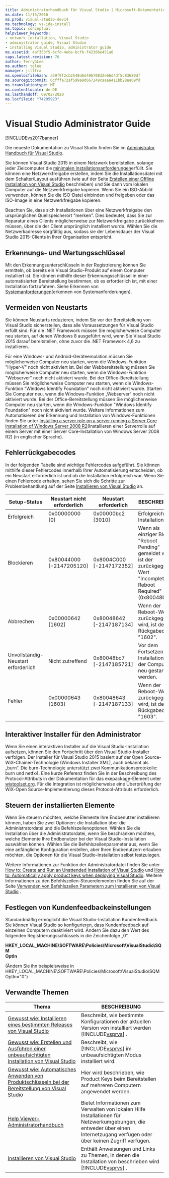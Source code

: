 ```yaml
---
title: Administratorhandbuch für Visual Studio | Microsoft-Dokumentation
ms.date: 11/15/2016
ms.prod: visual-studio-dev14
ms.technology: vs-ide-install
ms.topic: conceptual
helpviewer_keywords:
- network installation, Visual Studio
- administrator guide, Visual Studio
- installing Visual Studio, administrator guide
ms.assetid: 4af353f5-6cfd-4ebe-bcfb-f42306e451a0
caps.latest.revision: 76
author: TerryGLee
ms.author: tglee
manager: jillfra
ms.openlocfilehash: a59f9f2cb2548d6d40670832e66d4df5c83680df
ms.sourcegitcommit: 6cfffa72af599a9d667249caaaa411bb28ea69fd
ms.translationtype: MT
ms.contentlocale: de-DE
ms.lasthandoff: 09/02/2020
ms.locfileid: "74295923"
---
```

# <a name="visual-studio-administrator-guide"></a>Visual Studio Administrator Guide
[!INCLUDE[vs2017banner](../includes/vs2017banner.md)]

Die neueste Dokumentation zu Visual Studio finden Sie im [Administrator Handbuch für Visual Studio](/visualstudio/install/visual-studio-administrator-guide).

Sie können Visual Studio 2015 in einem Netzwerk bereitstellen, solange jeder Zielcomputer die [minimalen Installationsanforderungen](https://visualstudio.microsoft.com/vs/older-downloads/)erfüllt. Sie können eine Netzwerkfreigabe erstellen, indem Sie die Installationsdatei mit dem Schalter/Layout ausführen (wie auf der Seite [Erstellen einer Offline Installation von Visual Studio](../install/create-an-offline-installation-of-visual-studio.md) beschrieben) und Sie dann vom lokalen Computer auf die Netzwerkfreigabe kopieren. Wenn Sie ein ISO-Abbild verwenden, können Sie die ISO-Datei einbinden und freigeben oder das ISO-Image in eine Netzwerkfreigabe kopieren.  
  
 Beachten Sie, dass sich Installationen über eine Netzwerkfreigabe den ursprünglichen Quellspeicherort "merken". Dies bedeutet, dass Sie zur Reparatur eines Clients möglicherweise zur Netzwerkfreigabe zurückkehren müssen, über die der Client ursprünglich installiert wurde. Wählen Sie die Netzwerkadresse sorgfältig aus, sodass sie der Lebensdauer der Visual Studio 2015-Clients in Ihrer Organisation entspricht.  
  
## <a name="detection-and-servicing-keys"></a>Erkennungs- und Wartungsschlüssel  
 Mit den Erkennungsunterschlüsseln in der Registrierung können Sie ermitteln, ob bereits ein Visual Studio-Produkt auf einem Computer installiert ist. Sie können mithilfe dieser Erkennungsschlüssel in einer automatisierten Bereitstellung bestimmen, ob es erforderlich ist, mit einer Installation fortzufahren.  Siehe Erkennen von [Systemanforderungen](../extensibility/internals/detecting-system-requirements.md)[erkennen von Systemanforderungen].  
  
## <a name="avoiding-reboots"></a>Vermeiden von Neustarts  
 Sie können Neustarts reduzieren, indem Sie vor der Bereitstellung von Visual Studio sicherstellen, dass alle Voraussetzungen für Visual Studio erfüllt sind. Für die .NET Framework müssen Sie möglicherweise Computer neu starten, auf denen Windows 8 ausgeführt wird, wenn Sie Visual Studio 2015 darauf bereitstellen, ohne zuvor die .NET Framework 4,6 zu installieren.  
  
 Für eine Windows- und Android-Geräteemulation müssen Sie möglicherweise Computer neu starten, wenn die Windows-Funktion "Hyper-V" noch nicht aktiviert ist. Bei der Webbereitstellung müssen Sie möglicherweise Computer neu starten, wenn die Windows-Funktion "Webserver" noch nicht aktiviert wurde. Bei der Office-Bereitstellung müssen Sie möglicherweise Computer neu starten, wenn die Windows-Funktion "Windows Identify Foundation" noch nicht aktiviert wurde. Starten Sie Computer neu, wenn die Windows-Funktion „Webserver“ noch nicht aktiviert wurde. Bei der Office-Bereitstellung müssen Sie möglicherweise Computer neu starten, wenn die Windows-Funktion "Windows Identify Foundation" noch nicht aktiviert wurde. Weitere Informationen zum Automatisieren der Erkennung und Installation von Windows-Funktionen finden Sie unter [Installing a server role on a server running a Server Core installation of Windows Server 2008 R2](https://technet.microsoft.com/library/ee441260(v=ws.10).aspx)(Installieren einer Serverrolle auf einem Server mit einer Server Core-Installation von Windows Server 2008 R2) (in englischer Sprache).  
  
## <a name="error-return-codes"></a>Fehlerrückgabecodes  
 In der folgenden Tabelle sind wichtige Fehlercodes aufgeführt. Sie können mithilfe dieser Fehlercodes innerhalb Ihrer Automatisierung entscheiden, ob ein Neustart erforderlich ist und ob die Installation erfolgreich war. Wenn Sie einen Fehlercode erhalten, sehen Sie sich die Schritte zur Problembehandlung auf der Seite [Installieren von Visual Studio](../install/install-visual-studio-2015.md) an.  
  
|Setup-Status|Neustart nicht erforderlich|Neustart erforderlich|BESCHREIBUNG|  
|------------------|--------------------------|----------------------|-----------------|  
|Erfolgreich|0x00000000 [0]|0x00000bc2 [3010]|Erfolgreiche Installation.|  
|Blockieren|0x80044000 [-2147205120]|0x8004C000 [-2147172352]|Wenn als einziger Block "Reboot Pending" gemeldet wird, ist der zurückgegebene Wert "Incomplete-Reboot Required" (0x80048bc7).|  
|Abbrechen|0x00000642 [1602]|0x80048642 [-2147187134]|Wenn der Reboot-Wert zurückgegeben wird, ist der Rückgabecode "1602".|  
|Unvollständig-Neustart erforderlich|Nicht zutreffend|0x80048bc7 [-2147185721]|Vor dem Fortsetzen der Installation muss der Computer neu gestartet werden.|  
|Fehler|0x00000643 [1603]|0x80048643 [-2147187133]|Wenn der Reboot-Wert zurückgegeben wird, ist der Rückgabecode "1603".|  
  
## <a name="interactive-administrator-installer"></a>Interaktiver Installer für den Administrator  
 Wenn Sie einen interaktiven Installer auf die Visual Studio-Installation aufsetzen, können Sie den Fortschritt über den Visual Studio-Installer verfolgen. Der Installer für Visual Studio 2015 basiert auf der Open Source-WiX-Chainer-Technologie (Windows Installer XML), auch bekannt als „burn“. Die burn-Technologie unterstützt zwei Kommunikationsprotokolle: burn und netfx4. Eine kurze Referenz finden Sie in der Beschreibung des Protocol-Attributs in der Dokumentation für das exepackage-Element unter [wixtoolset.org](https://wixtoolset.org/). Für die Integration ist möglicherweise eine Überprüfung der WiX-Open Source-Implementierung dieses Protocol-Attributs erforderlich.  
  
## <a name="controlling-what-is-installed"></a>Steuern der installierten Elemente  
 Wenn Sie steuern möchten, welche Elemente Ihre Endbenutzer installieren können, haben Sie zwei Optionen: die Installation über die Administratordatei und die Befehlszeilenoptionen. Wählen Sie die Installation über die Administratordatei, wenn Sie beschränken möchten, welche Elemente Ihre Endbenutzer bei der Visual Studio-Installation auswählen können. Wählen Sie die Befehlszeilenparameter aus, wenn Sie eine anfängliche Konfiguration erstellen, aber Ihren Endbenutzern erlauben möchten, die Optionen für die Visual Studio-Installation selbst festzulegen.  
  
 Weitere Informationen zur Funktion der Administratordatei finden Sie unter [How to: Create and Run an Unattended Installation of Visual Studio](../install/how-to-create-and-run-an-unattended-installation-of-visual-studio.md) und [How to: Automatically apply product keys when deploying Visual Studio](../install/how-to-automatically-apply-product-keys-when-deploying-visual-studio.md).  Weitere Informationen zu den Befehlszeilen-Steuerelementen finden Sie auf der Seite [Verwenden von Befehlszeilen Parametern zum Installieren von Visual Studio](../install/use-command-line-parameters-to-install-visual-studio.md) .  
  
## <a name="specifying-customer-feedback-settings"></a>Festlegen von Kundenfeedbackeinstellungen  

Standardmäßig ermöglicht die Visual Studio-Installation Kundenfeedback. Sie können Visual Studio so konfigurieren, dass Kundenfeedback auf einzelnen Computern deaktiviert wird. Ändern Sie dazu den Wert des folgenden Registrierungsschlüssels in die Zeichenfolge „0“.  
  
**HKEY_LOCAL_MACHINE\SOFTWARE\Policies\Microsoft\VisualStudio\SQM**  
**OptIn**  
  
(Ändern Sie ihn beispielsweise in HKEY_LOCAL_MACHINE\SOFTWARE\Policies\Microsoft\VisualStudio\SQM OptIn="0")  
  
## <a name="related-topics"></a>Verwandte Themen  
  
|Thema|BESCHREIBUNG|  
|-----------|-----------------|  
|[Gewusst wie: Installieren eines bestimmten Releases von Visual Studio](../install/how-to-install-a-specific-release-of-visual-studio.md)|Beschreibt, wie bestimmte Konfigurationen der aktuellen Version von installiert werden  [!INCLUDE[vsprvs](../includes/vsprvs-md.md)] .|  
|[Gewusst wie: Erstellen und Ausführen einer unbeaufsichtigten Installation von Visual Studio](../install/how-to-create-and-run-an-unattended-installation-of-visual-studio.md)|Beschreibt, wie [!INCLUDE[vsprvs](../includes/vsprvs-md.md)] im unbeaufsichtigten Modus installiert wird.|  
|[Gewusst wie: Automatisches Anwenden von Produktschlüsseln bei der Bereitstellung von Visual Studio](../install/how-to-automatically-apply-product-keys-when-deploying-visual-studio.md)|Hier wird beschrieben, wie Product Keys beim Bereitstellen auf mehreren Computern angewendet werden.|  
|[Help Viewer-Administratorhandbuch](../ide/help-viewer-administrator-guide.md)|Bietet Informationen zum Verwalten von lokalen Hilfe Installationen für Netzwerkumgebungen, die entweder über einen Internetzugang verfügen oder über keinen Zugriff verfügen.|  
|[Installieren von Visual Studio](../install/install-visual-studio-2015.md)|Enthält Anweisungen und Links zu Themen, in denen die Installation von beschrieben wird [!INCLUDE[vsprvs](../includes/vsprvs-md.md)] .|